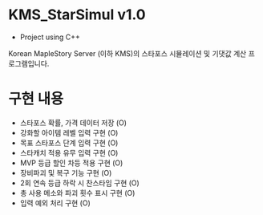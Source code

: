 # KMS_StarSimul v1.0

- Project using C++

Korean MapleStory Server (이하 KMS)의 스타포스 시뮬레이션 및 기댓값 계산 프로그램입니다.

# 구현 내용

- 스타포스 확률, 가격 데이터 저장   (O)
- 강화할 아이템 레벨 입력 구현     (O)
- 목표 스타포스 단계 입력 구현    (O)
- 스타캐치 적용 유무 입력 구현    (O)
- MVP 등급 할인 차등 적용 구현    (O)
- 장비파괴 및 복구 기능 구현     (O)
- 2회 연속 등급 하락 시 찬스타임 구현 (O)
- 총 사용 메소와 파괴 횟수 표시 구현  (O)
- 입력 예외 처리 구현             (O)
